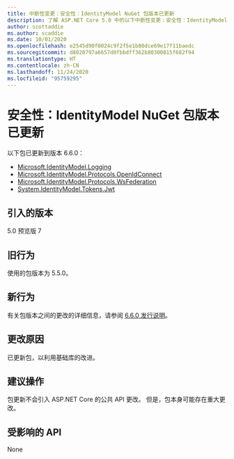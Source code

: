 ```yaml
---
title: 中断性变更：安全性：IdentityModel NuGet 包版本已更新
description: 了解 ASP.NET Core 5.0 中的以下中断性变更：安全性：IdentityModel NuGet 包版本已更新
author: scottaddie
ms.author: scaddie
ms.date: 10/01/2020
ms.openlocfilehash: e2545d90f0024c9f2f5e1b80dce69e17f11baedc
ms.sourcegitcommit: d8020797a6657d0fbbdff362b80300815f682f94
ms.translationtype: HT
ms.contentlocale: zh-CN
ms.lasthandoff: 11/24/2020
ms.locfileid: "95759295"
---
```

# <a name="security-identitymodel-nuget-package-versions-updated"></a>安全性：IdentityModel NuGet 包版本已更新

以下包已更新到版本 6.6.0：

- [Microsoft.IdentityModel.Logging](https://www.nuget.org/packages/Microsoft.IdentityModel.Logging)
- [Microsoft.IdentityModel.Protocols.OpenIdConnect](https://www.nuget.org/packages/Microsoft.IdentityModel.Protocols.OpenIdConnect)
- [Microsoft.IdentityModel.Protocols.WsFederation](https://www.nuget.org/packages/Microsoft.IdentityModel.Protocols.WsFederation)
- [System.IdentityModel.Tokens.Jwt](https://www.nuget.org/packages/System.IdentityModel.Tokens.Jwt)

## <a name="version-introduced"></a>引入的版本

5.0 预览版 7

## <a name="old-behavior"></a>旧行为

使用的包版本为 5.5.0。

## <a name="new-behavior"></a>新行为

有关包版本之间的更改的详细信息，请参阅 [6.6.0 发行说明](https://github.com/AzureAD/azure-activedirectory-identitymodel-extensions-for-dotnet/releases/tag/6.6.0)。

## <a name="reason-for-change"></a>更改原因

已更新包，以利用基础库的改进。

## <a name="recommended-action"></a>建议操作

包更新不会引入 ASP.NET Core 的公共 API 更改。 但是，包本身可能存在重大更改。

## <a name="affected-apis"></a>受影响的 API

None

<!--

### Category

ASP.NET Core

### Affected APIs

Not detectable via API analysis

-->
